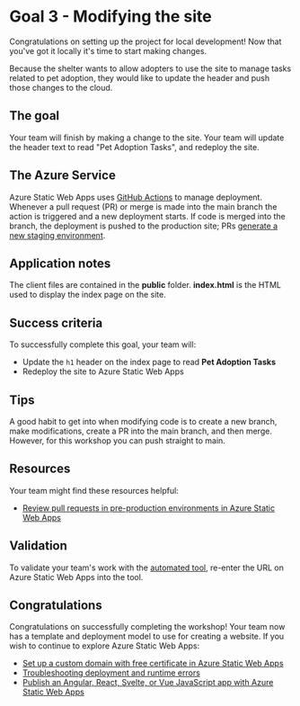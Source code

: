 # Goal 3 - Modifying the site

Congratulations on setting up the project for local development! Now that you've got it locally it's time to start making changes.

Because the shelter wants to allow adopters to use the site to manage tasks related to pet adoption, they would like to update the header and push those changes to the cloud.

## The goal

Your team will finish by making a change to the site. Your team will update the header text to read "Pet Adoption Tasks", and redeploy the site.

## The Azure Service

Azure Static Web Apps uses [GitHub Actions](https://docs.microsoft.com/azure/static-web-apps/build-configuration?tabs=github-actions&WT.mc_id=academic-28005-chrhar) to manage deployment. Whenever a pull request (PR) or merge is made into the main branch the action is triggered and a new deployment starts. If code is merged into the branch, the deployment is pushed to the production site; PRs [generate a new staging environment](https://docs.microsoft.com/azure/static-web-apps/review-publish-pull-requests?WT.mc_id=academic-28005-chrhar).

## Application notes

The client files are contained in the **public** folder. **index.html** is the HTML used to display the index page on the site.

## Success criteria

To successfully complete this goal, your team will:

- Update the `h1` header on the index page to read **Pet Adoption Tasks**
- Redeploy the site to Azure Static Web Apps

## Tips

A good habit to get into when modifying code is to create a new branch, make modifications, create a PR into the main branch, and then merge. However, for this workshop you can push straight to main.

## Resources

Your team might find these resources helpful:

- [Review pull requests in pre-production environments in Azure Static Web Apps](https://docs.microsoft.com/azure/static-web-apps/review-publish-pull-requests?WT.mc_id=academic-28005-chrhar)

## Validation

To validate your team's work with the [automated tool](https://ashy-mushroom-0609d7c10.azurestaticapps.net/), re-enter the URL on Azure Static Web Apps into the tool.

## Congratulations

Congratulations on successfully completing the workshop! Your team now has a template and deployment model to use for creating a website. If you wish to continue to explore Azure Static Web Apps:

- [Set up a custom domain with free certificate in Azure Static Web Apps](https://docs.microsoft.com/azure/static-web-apps/custom-domain?tabs=azure-dns?WT.mc_id=academic-28005-chrhar)
- [Troubleshooting deployment and runtime errors](https://docs.microsoft.com/azure/static-web-apps/troubleshooting?WT.mc_id=academic-28005-chrhar)
- [Publish an Angular, React, Svelte, or Vue JavaScript app with Azure Static Web Apps](https://docs.microsoft.com/learn/modules/publish-app-service-static-web-app-api?WT.mc_id=academic-28005-chrhar)
